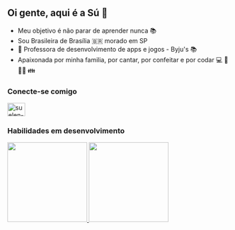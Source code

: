 ## Oi gente, aqui é a Sú 👋
- Meu objetivo é não parar de aprender nunca 📚
- Sou Brasileira de Brasília 🇧🇷 morado em SP
- 🌱 Professora de desenvolvimento de apps e jogos - Byju's  📚
- Apaixonada por minha familia, por cantar, por confeitar e por codar 💻 🍫 🧑‍🎤 👪



### Conecte-se comigo
<a href="https://www.linkedin.com/in/suelen-machado-00aab230/" target= "_blank" >
<img align="center" alt = "suelen-linkedin" height="30" width="40" src="https://cdn.jsdelivr.net/gh/devicons/devicon/icons/linkedin/linkedin-original.svg" style="max-width:100%;">
</a> 

###  Habilidades em desenvolvimento
<div>
  <a href="https://github.com/suelenmachado">
  <img height="180em" src="https://github-readme-stats.vercel.app/api?username=suelenmachado&show_icons=true&theme=dracula&include_all_commits=true&count_private=true"/>
  <img height="180em" src="https://github-readme-stats.vercel.app/api/top-langs/?username=suelenmachado&layout=compact&langs_count=7&theme=dracula"/>
</div>
